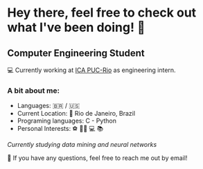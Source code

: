 # Hey there, feel free to check out what I've been doing! 👋

## Computer Engineering Student

💻 Currently working at [ICA PUC-Rio](https://ica.ele.puc-rio.br/) as engineering intern.

### A bit about me:
* Languages: 🇧🇷 / 🇺🇸 
* Current Location: 📍 Rio de Janeiro, Brazil
* Programing languages: C - Python
* Personal Interests: ⚽ 💪🏽 💻 📚

*Currently studying data mining and neural networks*

💬 If you have any questions, feel free to reach me out by email!
<!--
**salespedrogabriel/salespedrogabriel** is a ✨ _special_ ✨ repository because its `README.md` (this file) appears on your GitHub profile.

Here are some ideas to get you started:

- 🔭 I’m currently working on ...
- 🌱 I’m currently learning ...
- 👯 I’m looking to collaborate on ...
- 🤔 I’m looking for help with ...
- 💬 Ask me about ...
- 📫 How to reach me: ...
- 😄 Pronouns: ...
- ⚡ Fun fact: ...
-->
